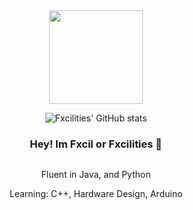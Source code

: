 <div align="center">
<a href="https://fxcilities.xyz"><img align='center' src="https://avatars3.githubusercontent.com/u/48619853?s=460&u=539e8de61da1fa16d76edd61a9f296b5e3f7e414&v=4" width="150"></a>

![Fxcilities' GitHub stats](https://github-readme-stats.vercel.app/api?username=Fxcilities&theme=nord&show_icons=true)

### Hey! Im Fxcil or Fxcilities 👋
	
```
```
	
Fluent in Java, and Python
	
Learning: C++, Hardware Design, Arduino
